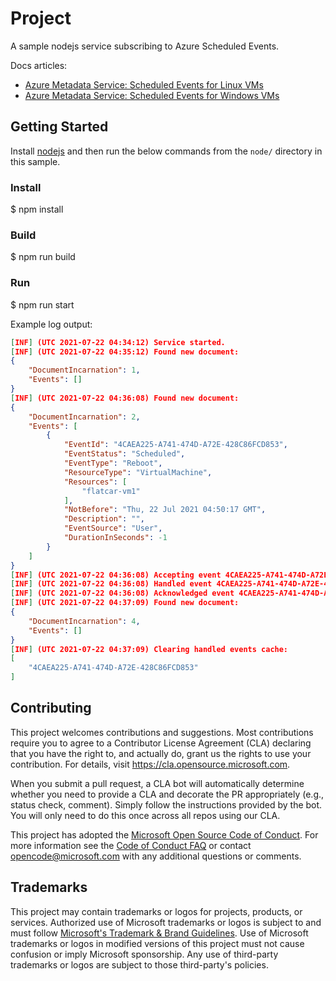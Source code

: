 # Project

A sample nodejs service subscribing to Azure Scheduled Events.

Docs articles:

- [Azure Metadata Service: Scheduled Events for Linux VMs](https://docs.microsoft.com/en-us/azure/virtual-machines/linux/scheduled-events)
- [Azure Metadata Service: Scheduled Events for Windows VMs](https://docs.microsoft.com/en-us/azure/virtual-machines/windows/scheduled-events)

## Getting Started

Install [nodejs](https://nodejs.org/en/) and then run the below commands from the `node/` directory in this sample.

### Install

$ npm install

### Build

$ npm run build

### Run

$ npm run start

Example log output:

```json
[INF] (UTC 2021-07-22 04:34:12) Service started.
[INF] (UTC 2021-07-22 04:35:12) Found new document:
{
    "DocumentIncarnation": 1,
    "Events": []
}
[INF] (UTC 2021-07-22 04:36:08) Found new document:
{
    "DocumentIncarnation": 2,
    "Events": [
        {
            "EventId": "4CAEA225-A741-474D-A72E-428C86FCD853",
            "EventStatus": "Scheduled",
            "EventType": "Reboot",
            "ResourceType": "VirtualMachine",
            "Resources": [
                "flatcar-vm1"
            ],
            "NotBefore": "Thu, 22 Jul 2021 04:50:17 GMT",
            "Description": "",
            "EventSource": "User",
            "DurationInSeconds": -1
        }
    ]
}
[INF] (UTC 2021-07-22 04:36:08) Accepting event 4CAEA225-A741-474D-A72E-428C86FCD853.
[INF] (UTC 2021-07-22 04:36:08) Handled event 4CAEA225-A741-474D-A72E-428C86FCD853.
[INF] (UTC 2021-07-22 04:36:08) Acknowledged event 4CAEA225-A741-474D-A72E-428C86FCD853:
[INF] (UTC 2021-07-22 04:37:09) Found new document:
{
    "DocumentIncarnation": 4,
    "Events": []
}
[INF] (UTC 2021-07-22 04:37:09) Clearing handled events cache:
[
    "4CAEA225-A741-474D-A72E-428C86FCD853"
]
```

## Contributing

This project welcomes contributions and suggestions. Most contributions require you to agree to a
Contributor License Agreement (CLA) declaring that you have the right to, and actually do, grant us
the rights to use your contribution. For details, visit https://cla.opensource.microsoft.com.

When you submit a pull request, a CLA bot will automatically determine whether you need to provide
a CLA and decorate the PR appropriately (e.g., status check, comment). Simply follow the instructions
provided by the bot. You will only need to do this once across all repos using our CLA.

This project has adopted the [Microsoft Open Source Code of Conduct](https://opensource.microsoft.com/codeofconduct/).
For more information see the [Code of Conduct FAQ](https://opensource.microsoft.com/codeofconduct/faq/) or
contact [opencode@microsoft.com](mailto:opencode@microsoft.com) with any additional questions or comments.

## Trademarks

This project may contain trademarks or logos for projects, products, or services. Authorized use of Microsoft
trademarks or logos is subject to and must follow
[Microsoft's Trademark & Brand Guidelines](https://www.microsoft.com/en-us/legal/intellectualproperty/trademarks/usage/general).
Use of Microsoft trademarks or logos in modified versions of this project must not cause confusion or imply Microsoft sponsorship.
Any use of third-party trademarks or logos are subject to those third-party's policies.
